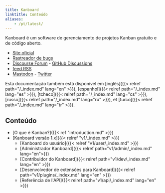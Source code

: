 ```yaml
---
title: Kanboard
linktitle: Conteúdo
aliases:
    - /pt/latest/
---
```


Kanboard é um software de gerenciamento de projetos Kanban gratuito e de código aberto.

- [Site oficial](https://kanboard.org)
- [Rastreador de bugs](https://github.com/kanboard/kanboard/issues)
- [Discourse Forum](https://kanboard.discourse.group/) - [GitHub Discussions](https://github.com/orgs/kanboard/discussions)
- [feed RSS](https://github.com/kanboard/kanboard/releases.atom)
- [Mastodon](https://mastodon.social/@kanboard) - [Twitter](https://twitter.com/kanboard)

Esta documentação também está disponível em [inglês]({{< relref path="/_index.md" lang="en" >}}), [espanhol]({{< relref path="/_index.md" lang="es" >}}), [tcheco]({{< relref path="/_index.md" lang="cs" >}}), [russo]({{< relref path="/_index.md" lang="ru" >}}), et [turco]({{< relref path="/_index.md" lang="tr" >}}).

## Conteúdo

- [O que é Kanban?]({{< ref "introduction.md" >}})
- [Kanboard versão 1.x]({{< relref "v1/_index.md" >}})
    - [Kanboard do usuário]({{< relref "v1/user/_index.md" >}})
    - [Administrador Kanboard]({{< relref path="v1/admin/_index.md" lang="en">}})
    - [Contribuidor do Kanboard]({{< relref path="v1/dev/_index.md" lang="en" >}})
    - [Desenvolvedor de extensões para Kanboard]({{< relref path="v1/plugins/_index.md" lang="en" >}})
    - [Referência de l'API]({{< relref path="v1/api/_index.md" lang="en" >}})